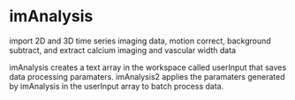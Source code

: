 # imAnalysis
import 2D and 3D time series imaging data, motion correct, background subtract, and extract calcium imaging and vascular width data 

imAnalysis creates a text array in the workspace called userInput that saves data processing paramaters. 
imAnalysis2 applies the paramaters generated by imAnalysis in the userInput array to batch process data. 

